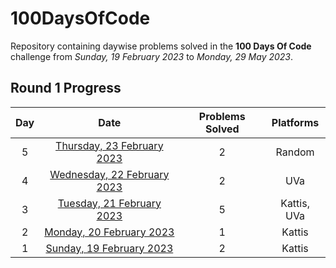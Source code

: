 # 100DaysOfCode

Repository containing daywise problems solved in the **100 Days Of Code** challenge from _Sunday, 19 February 2023_ to _Monday, 29 May 2023_.

## Round 1 Progress

| Day |                                 Date                                  | Problems Solved |  Platforms  |
| :-: | :-------------------------------------------------------------------: | :-------------: | :---------: |
|  5  | [Thursday, 23 February 2023](https://priyanshusharma.dev/thu-230223)  |        2        |   Random    |
|  4  | [Wednesday, 22 February 2023](https://priyanshusharma.dev/wed-220223) |        2        |     UVa     |
|  3  |  [Tuesday, 21 February 2023](https://priyanshusharma.dev/tue-210223)  |        5        | Kattis, UVa |
|  2  |  [Monday, 20 February 2023](https://priyanshusharma.dev/mon-200223)   |        1        |   Kattis    |
|  1  |  [Sunday, 19 February 2023](https://priyanshusharma.dev/sun-190223)   |        2        |   Kattis    |
